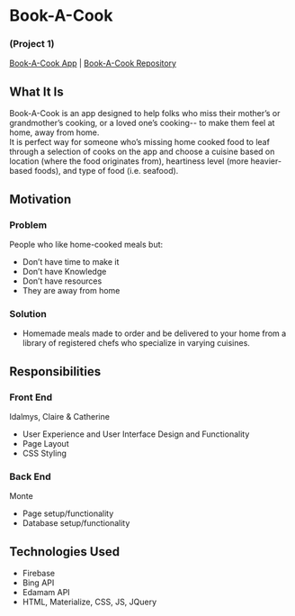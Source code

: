 

# Book-A-Cook
### (Project 1)

[Book-A-Cook App](https://ashfordmonte.github.io/Book-A-Cook/)   |   [Book-A-Cook Repository](https://github.com/AshfordMonte/Book-A-Cook)
<br />

## What It Is
Book-A-Cook is an app designed to help folks who miss their mother’s or grandmother’s cooking, or a loved one’s cooking-- to make them feel at home, away from home.
<br />
It is perfect way for someone who’s missing home cooked food to leaf through a selection of cooks on the app and choose a cuisine based on location (where the food originates from), heartiness level (more heavier-based foods), and type of food (i.e. seafood).

## Motivation
### Problem
People who like home-cooked meals but:
* Don’t have time to make it
* Don’t have Knowledge
* Don’t have resources
* They are away from home

### Solution
* Homemade meals made to order and be delivered to your home from a library of registered chefs who specialize in varying cuisines.

## Responsibilities
### Front End
Idalmys, Claire & Catherine
* User Experience and User Interface Design and Functionality
* Page Layout
* CSS Styling

### Back End
Monte
* Page setup/functionality
* Database setup/functionality

## Technologies Used
* Firebase
* Bing API
* Edamam API
* HTML, Materialize, CSS, JS, JQuery
